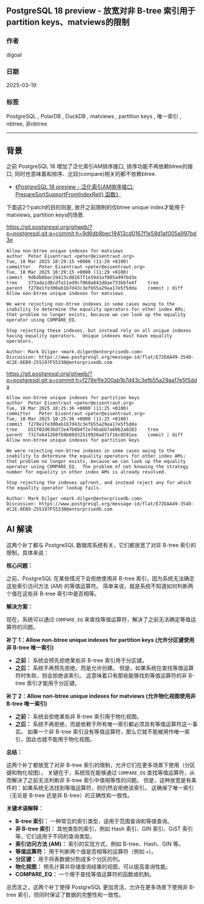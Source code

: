 ## PostgreSQL 18 preview - 放宽对非 B-tree 索引用于partition keys、matviews的限制  
                                                                                                                
### 作者                                                                                    
digoal                                                                                    
                                                                                           
### 日期                                                                                         
2025-03-19                                                                                   
                                                                                        
### 标签                                                                                      
PostgreSQL , PolarDB , DuckDB , matviews , partition keys , 唯一索引 , nbtree, 非nbtree             
                                                                                                               
----                                                                                        
                                                                                                      
## 背景            
之前 PostgreSQL 18 增加了泛化索引AM排序接口, 排序功能不再依赖btree的接口, 同时也意味着和排序、比较(compare)相关的都不依赖btree.    
- [《PostgreSQL 18 preview - 泛化索引AM排序接口: PrepareSortSupportFromIndexRel() 函数》](../202503/20250317_01.md)      
    
下面这2个patch的目的则是, 放开之前限制的仅btree unique index才能用于matviews, partition keys的场景.    
    
https://git.postgresql.org/gitweb/?p=postgresql.git;a=commit;h=9d6db8bec19413cd0167f1e59d1af005a997bd3e    
```    
Allow non-btree unique indexes for matviews    
author	Peter Eisentraut <peter@eisentraut.org>	    
Tue, 18 Mar 2025 10:29:15 +0000 (11:29 +0100)    
committer	Peter Eisentraut <peter@eisentraut.org>	    
Tue, 18 Mar 2025 10:29:15 +0000 (11:29 +0100)    
commit	9d6db8bec19413cd0167f1e59d1af005a997bd3e    
tree	373ada1d0cdfa11ed9cf060a841d8ae733bbfe4f	tree    
parent	f278e1fe300ab1b7d43c3efb55a29aa17e5f5dda	commit | diff    
Allow non-btree unique indexes for matviews    
    
We were rejecting non-btree indexes in some cases owing to the    
inability to determine the equality operators for other index AMs;    
that problem no longer exists, because we can look up the equality    
operator using COMPARE_EQ.    
    
Stop rejecting these indexes, but instead rely on all unique indexes    
having equality operators.  Unique indexes must have equality    
operators.    
    
Author: Mark Dilger <mark.dilger@enterprisedb.com>    
Discussion: https://www.postgresql.org/message-id/flat/E72EAA49-354D-4C2E-8EB9-255197F55330@enterprisedb.com    
```    
    
https://git.postgresql.org/gitweb/?p=postgresql.git;a=commit;h=f278e1fe300ab1b7d43c3efb55a29aa17e5f5dda    
```    
Allow non-btree unique indexes for partition keys    
author	Peter Eisentraut <peter@eisentraut.org>	    
Tue, 18 Mar 2025 10:25:36 +0000 (11:25 +0100)    
committer	Peter Eisentraut <peter@eisentraut.org>	    
Tue, 18 Mar 2025 10:25:36 +0000 (11:25 +0100)    
commit	f278e1fe300ab1b7d43c3efb55a29aa17e5f5dda    
tree	b51f02d63bd72e47b884f2e74babb7a60b2a0283	tree    
parent	7317e641268fb9b08d32519920adf1f16c8591ea	commit | diff    
Allow non-btree unique indexes for partition keys    
    
We were rejecting non-btree indexes in some cases owing to the    
inability to determine the equality operators for other index AMs;    
that problem no longer exists, because we can look up the equality    
operator using COMPARE_EQ.  The problem of not knowing the strategy    
number for equality in other index AMs is already resolved.    
    
Stop rejecting the indexes upfront, and instead reject any for which    
the equality operator lookup fails.    
    
Author: Mark Dilger <mark.dilger@enterprisedb.com>    
Discussion: https://www.postgresql.org/message-id/flat/E72EAA49-354D-4C2E-8EB9-255197F55330@enterprisedb.com    
```    
      
## AI 解读    
这两个补丁都与 PostgreSQL 数据库系统有关，它们都放宽了对非 B-tree 索引的限制，具体来说：    
    
**核心问题：**    
    
之前，PostgreSQL 在某些情况下会拒绝使用非 B-tree 索引，因为系统无法确定这些索引访问方法 (AM) 的等值运算符。  简单来说，就是系统不知道如何判断两个值在这些非 B-tree 索引中是否相等。    
    
**解决方案：**    
    
现在，系统可以通过 `COMPARE_EQ` 来查找等值运算符，解决了之前无法确定等值运算符的问题。    
    
**补丁 1：Allow non-btree unique indexes for partition keys (允许分区键使用非 B-tree 唯一索引)**    
    
*   **之前：** 系统会预先拒绝某些非 B-tree 索引用于分区键。    
*   **之后：** 系统不再预先拒绝，而是允许创建。 但是，如果系统在查找等值运算符时失败，则会拒绝该索引。  这意味着只有那些能够找到等值运算符的非 B-tree 索引才能用于分区键。    
    
**补丁 2：Allow non-btree unique indexes for matviews (允许物化视图使用非 B-tree 唯一索引)**    
    
*   **之前：** 系统会拒绝某些非 B-tree 索引用于物化视图。    
*   **之后：** 系统不再拒绝，而是依赖于所有唯一索引都必须具有等值运算符这一事实。  如果一个非 B-tree 索引没有等值运算符，那么它就不能被用作唯一索引，因此也就不能用于物化视图。    
    
**总结：**    
    
这两个补丁都放宽了对非 B-tree 索引的限制，允许它们在更多场景下使用（分区键和物化视图）。  关键在于，系统现在能够通过 `COMPARE_EQ` 查找等值运算符，从而解决了之前无法判断非 B-tree 索引中值相等性的问题。  但是，这种放宽是有条件的：如果系统无法找到等值运算符，则仍然会拒绝该索引。  这确保了唯一索引（无论是 B-tree 还是非 B-tree）的正确性和一致性。    
    
**关键术语解释：**    
    
*   **B-tree 索引：** 一种常见的索引类型，适用于范围查询和等值查询。    
*   **非 B-tree 索引：**  其他类型的索引，例如 Hash 索引、GIN 索引、GiST 索引等，它们适用于不同的查询类型。    
*   **索引访问方法 (AM)：**  索引的实现方式，例如 B-tree、Hash、GIN 等。    
*   **等值运算符：**  用于判断两个值是否相等的运算符（例如 `=`）。    
*   **分区键：**  用于将表数据分割成多个分区的列。    
*   **物化视图：**  预先计算并存储查询结果的视图，可以提高查询性能。    
*   **COMPARE_EQ：**  一个用于查找等值运算符的函数或机制。    
    
总而言之，这两个补丁使得 PostgreSQL 更加灵活，允许在更多场景下使用非 B-tree 索引，但同时保证了数据的完整性和一致性。    
    
      
